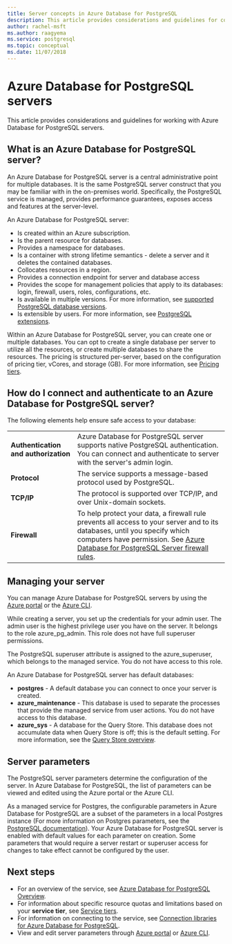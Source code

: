 ```yaml
---
title: Server concepts in Azure Database for PostgreSQL
description: This article provides considerations and guidelines for configuring and managing Azure Database for PostgreSQL servers.
author: rachel-msft
ms.author: raagyema
ms.service: postgresql
ms.topic: conceptual
ms.date: 11/07/2018
---
```

# Azure Database for PostgreSQL servers
This article provides considerations and guidelines for working with Azure Database for PostgreSQL servers.

## What is an Azure Database for PostgreSQL server?
An Azure Database for PostgreSQL server is a central administrative point for multiple databases. It is the same PostgreSQL server construct that you may be familiar with in the on-premises world. Specifically, the PostgreSQL service is managed, provides performance guarantees, exposes access and features at the server-level.

An Azure Database for PostgreSQL server:

- Is created within an Azure subscription.
- Is the parent resource for databases.
- Provides a namespace for databases.
- Is a container with strong lifetime semantics - delete a server and it deletes the contained databases.
- Collocates resources in a region.
- Provides a connection endpoint for server and database access 
- Provides the scope for management policies that apply to its databases: login, firewall, users, roles, configurations, etc.
- Is available in multiple versions. For more information, see [supported PostgreSQL database versions](concepts-supported-versions.md).
- Is extensible by users. For more information, see [PostgreSQL extensions](concepts-extensions.md).

Within an Azure Database for PostgreSQL server, you can create one or multiple databases. You can opt to create a single database per server to utilize all the resources, or create multiple databases to share the resources. The pricing is structured per-server, based on the configuration of pricing tier, vCores, and storage (GB). For more information, see [Pricing tiers](./concepts-pricing-tiers.md).

## How do I connect and authenticate to an Azure Database for PostgreSQL server?
The following elements help ensure safe access to your database:

|||
|:--|:--|
| **Authentication and authorization** | Azure Database for PostgreSQL server supports native PostgreSQL authentication. You can connect and authenticate to server with the server's admin login. |
| **Protocol** | The service supports a message-based protocol used by PostgreSQL. |
| **TCP/IP** | The protocol is supported over TCP/IP, and over Unix-domain sockets. |
| **Firewall** | To help protect your data, a firewall rule prevents all access to your server and to its databases, until you specify which computers have permission. See [Azure Database for PostgreSQL Server firewall rules](concepts-firewall-rules.md). |

## Managing your server
You can manage Azure Database for PostgreSQL servers by using the [Azure portal](https://portal.azure.com) or the [Azure CLI](/cli/azure/postgres).

While creating a server, you set up the credentials for your admin user. The admin user is the highest privilege user you have on the server. It belongs to the role azure_pg_admin. This role does not have full superuser permissions. 

The PostgreSQL superuser attribute is assigned to the azure_superuser, which belongs to the managed service. You do not have access to this role.

An Azure Database for PostgreSQL server has default databases: 
- **postgres** - A default database you can connect to once your server is created.
- **azure_maintenance** - This database is used to separate the processes that provide the managed service from user actions. You do not have access to this database.
- **azure_sys** - A database for the Query Store. This database does not accumulate data when Query Store is off; this is the default setting. For more information, see the [Query Store overview](concepts-query-store.md).


## Server parameters
The PostgreSQL server parameters determine the configuration of the server. In Azure Database for PostgreSQL, the list of parameters can be viewed and edited using the Azure portal or the Azure CLI. 

As a managed service for Postgres, the configurable parameters in Azure Database for PostgreSQL are a subset of the parameters in a local Postgres instance (For more information on Postgres parameters, see the [PostgreSQL documentation](https://www.postgresql.org/docs/9.6/static/runtime-config.html)). Your Azure Database for PostgreSQL server is enabled with default values for each parameter on creation. Some parameters that would require a server restart or superuser access for changes to take effect cannot be configured by the user.


## Next steps
- For an overview of the service, see [Azure Database for PostgreSQL Overview](overview.md).
- For information about specific resource quotas and limitations based on your **service tier**, see [Service tiers](concepts-pricing-tiers.md).
- For information on connecting to the service, see [Connection libraries for Azure Database for PostgreSQL](concepts-connection-libraries.md).
- View and edit server parameters through [Azure portal](howto-configure-server-parameters-using-portal.md) or [Azure CLI](howto-configure-server-parameters-using-cli.md).
